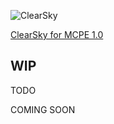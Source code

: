 ![ClearSky](https://github.com/ClearSkyTeam/ClearSky/blob/master/images/CSbanner.png)

[ClearSky for MCPE 1.0](https://github.com/ClearSkyTeam/PocketMine-MP/tree/cs-1.0)

## WIP

TODO

COMING SOON
